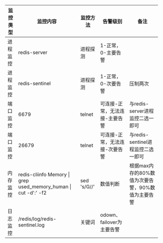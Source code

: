 | 监控类型 	| 监控内容 	| 监控方法 	| 告警级别 	| 备注 	|
|----------	|----------------------------------------------------------------------------	|----------	|---------------------------------------------------	|------------------------------------	|
| 进程监控 	| redis-server 	| 进程探测 	| 1-正常，0-主要告警 	|  	|            |
| 进程监控 	| redis-sentinel 	| 进程探测 	| 1-正常，0-次要告警 	| 压制两次 	|
| 端口监控 	| 6679 	| telnet 	| 可连接-正常，无法连接-主要告警 	| 与redis-server进程监控二选一即可 	|
| 端口监控 	| 26679 	| telnet 	| 可连接-正常，无法连接-次要告警 	| 与redis-sentinel进程监控二选一即可 	|
| 内存监控 	| redis-cliinfo  Memory &#124; grep used_memory_human &#124; cut -d':' -f2 | sed 's/G//' 	| 数值判断 	| 根据max内存的80%数值为次要告警，90%数值为主要告警 	|  	|
| 日志监控 	| /redis/log/redis-sentinel.log 	| 关键词 	| odown、failover为主要告警 	|  	|